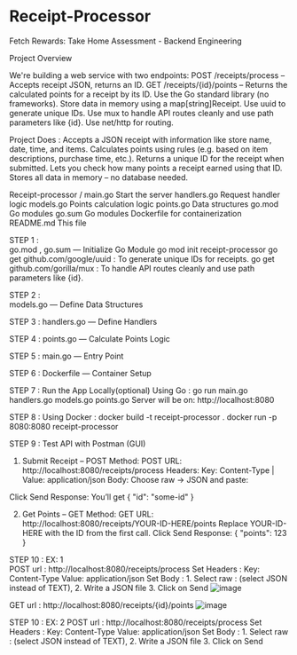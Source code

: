 # Receipt-Processor
Fetch Rewards: Take Home Assessment - Backend Engineering


Project Overview


We're building a web service with two endpoints:
POST /receipts/process – Accepts receipt JSON, returns an ID.
GET /receipts/{id}/points – Returns the calculated points for a receipt by its ID.
Use the Go standard library (no frameworks).
Store data in memory using a map[string]Receipt.
Use uuid to generate unique IDs.
Use mux to handle API routes cleanly and use path parameters like {id}.
Use net/http for routing.

Project Does :
Accepts a JSON receipt with information like store name, date, time, and items.
Calculates points using rules (e.g. based on item descriptions, purchase time, etc.).
Returns a unique ID for the receipt when submitted.
Lets you check how many points a receipt earned using that ID.
Stores all data in memory – no database needed.

Receipt-processor /
main.go 		  Start the server
handlers.go		Request handler logic
models.go		  Points calculation logic
points.go		  Data structures
go.mod			  Go modules
go.sum			  Go modules
Dockerfile		for containerization
README.md 		This file 



STEP 1 :  
  go.mod , go.sum — Initialize Go Module
  go mod init receipt-processor
  go get github.com/google/uuid  : To generate unique IDs for receipts.
  go get github.com/gorilla/mux  : To handle API routes cleanly and use path parameters like {id}.


STEP 2 :  
  models.go — Define Data Structures


STEP 3 : 
  handlers.go — Define Handlers



STEP 4 :
  points.go — Calculate Points Logic



STEP 5 :
  main.go — Entry Point



STEP 6 :
  Dockerfile — Container Setup



STEP 7 : Run the App Locally(optional)
  Using Go :
    go run main.go handlers.go models.go points.go
    Server will be on: http://localhost:8080



STEP 8 : 
  Using Docker :
    docker build -t receipt-processor .
    docker run -p 8080:8080 receipt-processor



STEP 9 : Test API with Postman (GUI)
  1. Submit Receipt – POST
    Method: POST
	  URL: http://localhost:8080/receipts/process
	  Headers:
		  Key: Content-Type | Value: application/json
	  Body: Choose raw → JSON and paste:



  Click Send
	Response: You’ll get { "id": "some-id" }

  2. Get Points – GET
    Method: GET
	  URL: http://localhost:8080/receipts/YOUR-ID-HERE/points
	  Replace YOUR-ID-HERE with the ID from the first call.
    Click Send
	  Response: { "points": 123 }


STEP 10 : EX: 1  
	POST url : http://localhost:8080/receipts/process
		Set Headers :  Key: Content-Type  Value: application/json
		Set Body :  1. Select raw : (select JSON instead of TEXT),
     	2.  Write a JSON file
     	3. Click on Send
![image](https://github.com/user-attachments/assets/d8fbee7c-b880-4938-9f6d-a57cdece79df)

GET url : http://localhost:8080/receipts/{id}/points
![image](https://github.com/user-attachments/assets/3c871f79-3c3f-4344-ba91-7c4e53f6f16f)

STEP 10 : EX: 2
	POST url : http://localhost:8080/receipts/process
	Set Headers :  Key: Content-Type  Value: application/json
	Set Body : 1. Select raw : (select JSON instead of TEXT),
                   2.  Write a JSON file
                   3. Click on Send


